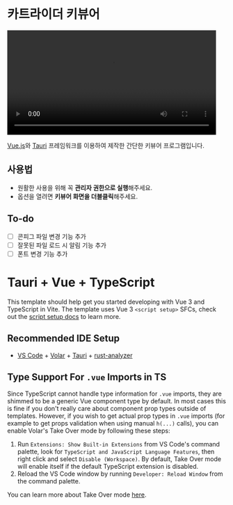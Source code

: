 # 카트라이더 키뷰어

<video width="480" height="240" controls>
  <source src="https://github.com/user-attachments/assets/0b9bfc86-9a03-41df-8c6c-6207d2b2ad53" type="video/mp4">
</video>

[Vue.js](https://vuejs.org/)와 [Tauri](https://tauri.app/) 프레임워크를 이용하여 제작한 간단한 키뷰어 프로그램입니다.

## 사용법

- 원활한 사용을 위해 꼭 **관리자 권한으로 실행**해주세요.
- 옵션을 열려면 **키뷰어 화면을 더블클릭**해주세요.

## To-do

- [ ] 콘피그 파일 변경 기능 추가
- [ ] 잘못된 파일 로드 시 알림 기능 추가
- [ ] 폰트 변경 기능 추가

# Tauri + Vue + TypeScript

This template should help get you started developing with Vue 3 and TypeScript in Vite. The template uses Vue 3 `<script setup>` SFCs, check out the [script setup docs](https://v3.vuejs.org/api/sfc-script-setup.html#sfc-script-setup) to learn more.

## Recommended IDE Setup

- [VS Code](https://code.visualstudio.com/) + [Volar](https://marketplace.visualstudio.com/items?itemName=Vue.volar) + [Tauri](https://marketplace.visualstudio.com/items?itemName=tauri-apps.tauri-vscode) + [rust-analyzer](https://marketplace.visualstudio.com/items?itemName=rust-lang.rust-analyzer)

## Type Support For `.vue` Imports in TS

Since TypeScript cannot handle type information for `.vue` imports, they are shimmed to be a generic Vue component type by default. In most cases this is fine if you don't really care about component prop types outside of templates. However, if you wish to get actual prop types in `.vue` imports (for example to get props validation when using manual `h(...)` calls), you can enable Volar's Take Over mode by following these steps:

1. Run `Extensions: Show Built-in Extensions` from VS Code's command palette, look for `TypeScript and JavaScript Language Features`, then right click and select `Disable (Workspace)`. By default, Take Over mode will enable itself if the default TypeScript extension is disabled.
2. Reload the VS Code window by running `Developer: Reload Window` from the command palette.

You can learn more about Take Over mode [here](https://github.com/johnsoncodehk/volar/discussions/471).
